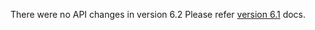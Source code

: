 There were no API changes in version 6.2
Please refer [version 6.1](https://github.com/BeamMW/beam/wiki/Beam-wallet-protocol-API-v6.1) docs.